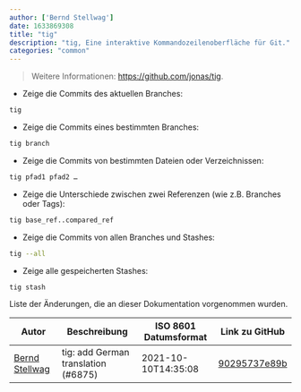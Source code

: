 ```yaml
---
author: ['Bernd Stellwag']
date: 1633869308
title: "tig"
description: "tig, Eine interaktive Kommandozeilenoberfläche für Git."
categories: "common"
---
```

> Weitere Informationen: <https://github.com/jonas/tig>.

- Zeige die Commits des aktuellen Branches:

```bash
tig
```

- Zeige die Commits eines bestimmten Branches:

```bash
tig branch
```

- Zeige die Commits von bestimmten Dateien oder Verzeichnissen:

```bash
tig pfad1 pfad2 …
```

- Zeige die Unterschiede zwischen zwei Referenzen (wie z.B. Branches oder Tags):

```bash
tig base_ref..compared_ref
```

- Zeige die Commits von allen Branches und Stashes:

```bash
tig --all
```

- Zeige alle gespeicherten Stashes:

```bash
tig stash
```
Liste der Änderungen, die an dieser Dokumentation vorgenommen wurden.


Autor | Beschreibung | ISO 8601 Datumsformat | Link zu GitHub
------|-----|-----|-----
[Bernd Stellwag](mailto:burned@zerties.org) | tig: add German translation (#6875) | 2021-10-10T14:35:08 | [90295737e89b](https://github.com/tldr-pages/tldr/commit/90295737e89be81bc1ed3db19f96c55811c9adf2)

